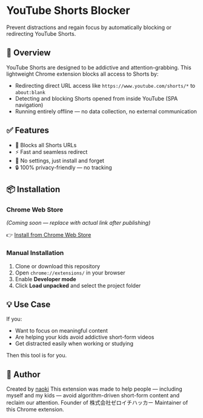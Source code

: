 # YouTube Shorts Blocker

Prevent distractions and regain focus by automatically blocking or redirecting YouTube Shorts.

## 🧩 Overview

YouTube Shorts are designed to be addictive and attention-grabbing.
This lightweight Chrome extension blocks all access to Shorts by:

- Redirecting direct URL access like `https://www.youtube.com/shorts/*` to `about:blank`
- Detecting and blocking Shorts opened from inside YouTube (SPA navigation)
- Running entirely offline — no data collection, no external communication

## ✅ Features

- 🚫 Blocks all Shorts URLs
- ⚡ Fast and seamless redirect
- 🧘 No settings, just install and forget
- 🔒 100% privacy-friendly — no tracking

## 📦 Installation

### Chrome Web Store
_(Coming soon — replace with actual link after publishing)_

👉 [Install from Chrome Web Store](https://chrome.google.com/webstore/detail/your-extension-id)

### Manual Installation

1. Clone or download this repository
2. Open `chrome://extensions/` in your browser
3. Enable **Developer mode**
4. Click **Load unpacked** and select the project folder

## 💡 Use Case

If you:

- Want to focus on meaningful content
- Are helping your kids avoid addictive short-form videos
- Get distracted easily when working or studying

Then this tool is for you.

## 👤 Author
Created by [naoki](https://github.com/n350071)
This extension was made to help people — including myself and my kids — avoid algorithm-driven short-form content and reclaim our attention.
Founder of 株式会社ゼロイチハッカー
Maintainer of this Chrome extension.
